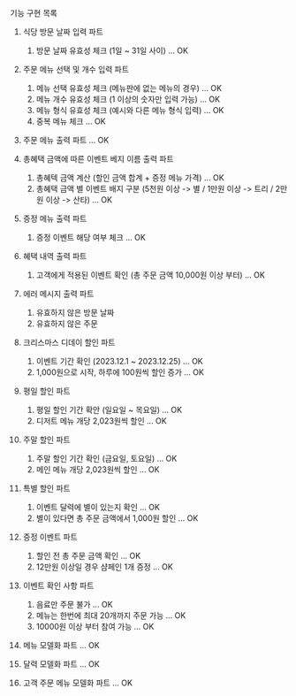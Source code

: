 기능 구현 목록

1. 식당 방문 날짜 입력 파트
    1. 방문 날짜 유효성 체크 (1일 ~ 31일 사이) ... OK


2. 주문 메뉴 선택 및 개수 입력 파트
    1. 메뉴 선택 유효성 체크 (메뉴판에 없는 메뉴의 경우) ... OK
    2. 메뉴 개수 유효성 체크 (1 이상의 숫자만 입력 가능) ... OK
    3. 메뉴 형식 유효성 체크 (예시와 다른 메뉴 형식 입력) ... OK
    4. 중복 메뉴 체크 ... OK


3. 주문 메뉴 출력 파트 ... OK


4. 총혜택 금액에 따른 이벤트 베지 이름 출력 파트
    1. 총혜텍 금액 계산 (할인 금액 합계 + 증정 메뉴 가격) ... OK
    2. 총혜택 금액 별 이벤트 배지 구분 (5천원 이상 -> 별 / 1만원 이상 -> 트리 / 2만원 이상 -> 산타) ... OK


5. 증정 메뉴 출력 파트
    1. 증정 이벤트 해당 여부 체크 ... OK


6. 혜택 내역 출력 파트
    1. 고객에게 적용된 이벤트 확인 (총 주문 금액 10,000원 이상 부터) ... OK


7. 에러 메시지 출력 파트
    1. 유효하지 않은 방문 날짜
    2. 유효하지 않은 주문


8. 크리스마스 디데이 할인 파트
    1. 이벤트 기간 확인 (2023.12.1 ~ 2023.12.25) ... OK
    2. 1,000원으로 시작, 하루에 100원씩 할인 증가 ... OK


9. 평일 할인 파트
    1. 평일 할인 기간 확안 (일요일 ~ 목요일) ... OK
    2. 디저트 메뉴 개당 2,023원씩 할인 ... OK


10. 주말 할인 파트
    1. 주말 할인 기간 확인 (금요일, 토요일) ... OK
    2. 메인 메뉴 개당 2,023원씩 할인 ... OK


11. 특별 할인 파트
    1. 이벤트 달력에 별이 있는지 확인 ... OK
    2. 별이 있다면 총 주문 금액에서 1,000원 할인 ... OK


12. 증정 이벤트 파트
    1. 할인 전 총 주문 금액 확인 ... OK
    2. 12만원 이상일 경우 샴페인 1개 증정 ... OK


13. 이벤트 확인 사항 파트
    1. 음료만 주문 불가 ... OK
    2. 메뉴는 한번에 최대 20개까지 주문 가능 ... OK
    3. 10000원 이상 부터 참여 가능 ... OK


14. 메뉴 모델화 파트 ... OK


15. 달력 모델화 파트 ... OK


16. 고객 주문 메뉴 모델화 파트 ... OK